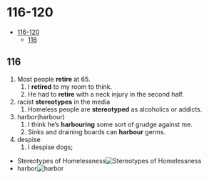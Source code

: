 # 116-120

- [116-120](#116-120)
  - [116](#116)

## 116

1. Most people **retire** at 65.
   1. I **retired** to my room to think.
   2. He had to **retire** with a neck injury in the second half.
2. racist **stereotypes** in the media
   1. Homeless people are **stereotyped** as alcoholics or addicts.
3. harbor(harbour)
   1. I think he’s **harbouring** some sort of grudge against me.
   2. Sinks and draining boards can **harbour** germs.
4. despise
   1. I despise dogs;

- Stereotypes of Homelessness![Stereotypes of Homelessness](https://my.neighbor.org/wp-content/uploads/2021/08/homeless-man-seaking-kindness.jpg)
- harbor![harbor](https://visitoceanside.org/wp-content/uploads/2018/12/Harbor-Village-Kayak-Ocean_-1200x600.jpg)

